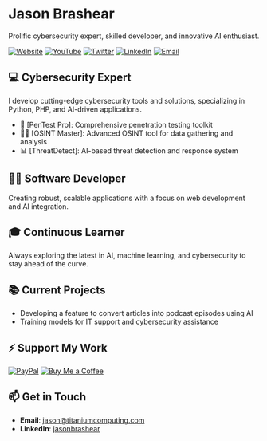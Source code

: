 # Jason Brashear

Prolific cybersecurity expert, skilled developer, and innovative AI enthusiast.

[![Website](https://img.shields.io/badge/Website-Titanium%20Computing-blue)](https://titaniumcomputing.com)
[![YouTube](https://img.shields.io/badge/YouTube-@titaniumcomputing-red)](https://youtube.com/@titaniumcomputing)
[![Twitter](https://img.shields.io/badge/Twitter-JasonBrashearTX-blue)](https://x.com/JasonBrashearTX)
[![LinkedIn](https://img.shields.io/badge/LinkedIn-jasonbrashear-blue)](https://www.linkedin.com/in/jasonbrashear/)
[![Email](https://img.shields.io/badge/Email-Jason-red)](mailto:jason@titaniumcomputing.com)

## 💻 Cybersecurity Expert
I develop cutting-edge cybersecurity tools and solutions, specializing in Python, PHP, and AI-driven applications.

- 🔐 [PenTest Pro]: Comprehensive penetration testing toolkit
- 🕵️‍♂️ [OSINT Master]: Advanced OSINT tool for data gathering and analysis
- 📊 [ThreatDetect]: AI-based threat detection and response system

## 👨‍💻 Software Developer
Creating robust, scalable applications with a focus on web development and AI integration.

## 🎓 Continuous Learner
Always exploring the latest in AI, machine learning, and cybersecurity to stay ahead of the curve.

## 📚 Current Projects
- Developing a feature to convert articles into podcast episodes using AI
- Training models for IT support and cybersecurity assistance

## ⚡ Support My Work
[![PayPal](https://img.shields.io/badge/PayPal-Donate-blue)](https://www.paypal.com/paypalme/semsbot)
[![Buy Me a Coffee](https://img.shields.io/badge/Buy_Me_a_Coffee-Support-orange)](https://buymeacoffee.com/yourlink)

## 📫 Get in Touch
- **Email**: [jason@titaniumcomputing.com](mailto:jason@titaniumcomputing.com)
- **LinkedIn**: [jasonbrashear](https://www.linkedin.com/in/jasonbrashear/)
